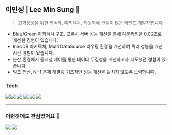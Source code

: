 
## 이민성 | Lee Min Sung 👋

> 고가용성을 위한 최적화, 아키텍처, 자동화에 관심이 많은 백엔드 개발자입니다
- Blue/Green 아키텍처 구조, 프록시 서버 성능 개선을 통해 다운타임을 0.02초로 개선한 경험이 있습니다.
- InnoDB 아키텍처, Multi DataSource 라우팅 환경을 개선하여 쿼리 성능을 개선시킨 경험이 있습니다.
- 분산 환경에서 동시성 제어를 통한 데이터 무결성을 게선하고자 시도했던 경험이 있습니다.
- 벌크 연산, N+1 문제 해결등 기초적인 성능 개선을 놓치지 않도록 노력합니다.

### Tech

<img src="https://img.shields.io/badge/SpringBoot-6DB33F?style=for-the-badge&logo=SpringBoot&logoColor=white"><img src="https://img.shields.io/badge/NGINX-009639?style=for-the-badge&logo=NGINX&logoColor=white">
<img src="https://img.shields.io/badge/MySQL-4479A1?style=for-the-badge&logo=MySQL&logoColor=white">
<img src="https://img.shields.io/badge/Redis-DC382D?style=for-the-badge&logo=Redis&logoColor=white">
<img src="https://img.shields.io/badge/Jenkins-D24939?style=for-the-badge&logo=jenkins&logoColor=white">
<img src="https://img.shields.io/badge/GitHub Actions-2088FF?style=for-the-badge&logo=GitHub Actions&logoColor=white">

---

### 이런것에도 관심있어요 🙂

<img src="https://img.shields.io/badge/Grafana-F46800?style=for-the-badge&logo=Grafana&logoColor=white"> <img src="https://img.shields.io/badge/Prometheus-E6522C?style=for-the-badge&logo=Prometheus&logoColor=white">




